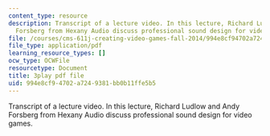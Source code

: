 ```yaml
---
content_type: resource
description: Transcript of a lecture video. In this lecture, Richard Ludlow and Andy
  Forsberg from Hexany Audio discuss professional sound design for video games.
file: /courses/cms-611j-creating-video-games-fall-2014/994e8cf94702a7249381bb0b11ffe5b5_Ey_eWZhG8vI.pdf
file_type: application/pdf
learning_resource_types: []
ocw_type: OCWFile
resourcetype: Document
title: 3play pdf file
uid: 994e8cf9-4702-a724-9381-bb0b11ffe5b5
---
```

Transcript of a lecture video. In this lecture, Richard Ludlow and Andy Forsberg from Hexany Audio discuss professional sound design for video games.